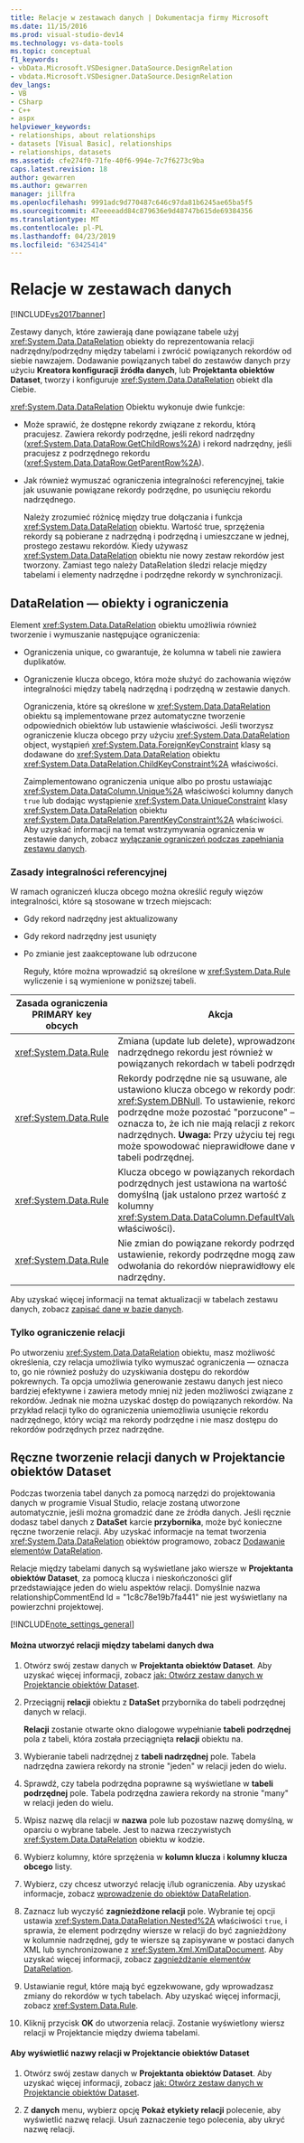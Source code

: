 ```yaml
---
title: Relacje w zestawach danych | Dokumentacja firmy Microsoft
ms.date: 11/15/2016
ms.prod: visual-studio-dev14
ms.technology: vs-data-tools
ms.topic: conceptual
f1_keywords:
- vbData.Microsoft.VSDesigner.DataSource.DesignRelation
- vbdata.Microsoft.VSDesigner.DataSource.DesignRelation
dev_langs:
- VB
- CSharp
- C++
- aspx
helpviewer_keywords:
- relationships, about relationships
- datasets [Visual Basic], relationships
- relationships, datasets
ms.assetid: cfe274f0-71fe-40f6-994e-7c7f6273c9ba
caps.latest.revision: 18
author: gewarren
ms.author: gewarren
manager: jillfra
ms.openlocfilehash: 9991adc9d770487c646c97da81b6245ae65ba5f5
ms.sourcegitcommit: 47eeeeadd84c879636e9d48747b615de69384356
ms.translationtype: MT
ms.contentlocale: pl-PL
ms.lasthandoff: 04/23/2019
ms.locfileid: "63425414"
---
```

# <a name="relationships-in-datasets"></a>Relacje w zestawach danych
[!INCLUDE[vs2017banner](../includes/vs2017banner.md)]

Zestawy danych, które zawierają dane powiązane tabele użyj <xref:System.Data.DataRelation> obiekty do reprezentowania relacji nadrzędny/podrzędny między tabelami i zwrócić powiązanych rekordów od siebie nawzajem. Dodawanie powiązanych tabel do zestawów danych przy użyciu **Kreatora konfiguracji źródła danych**, lub **Projektanta obiektów Dataset**, tworzy i konfiguruje <xref:System.Data.DataRelation> obiekt dla Ciebie.  
  
 <xref:System.Data.DataRelation> Obiektu wykonuje dwie funkcje:  
  
- Może sprawić, że dostępne rekordy związane z rekordu, którą pracujesz. Zawiera rekordy podrzędne, jeśli rekord nadrzędny (<xref:System.Data.DataRow.GetChildRows%2A>) i rekord nadrzędny, jeśli pracujesz z podrzędnego rekordu (<xref:System.Data.DataRow.GetParentRow%2A>).  
  
- Jak również wymuszać ograniczenia integralności referencyjnej, takie jak usuwanie powiązane rekordy podrzędne, po usunięciu rekordu nadrzędnego.  
  
  Należy zrozumieć różnicę między true dołączania i funkcja <xref:System.Data.DataRelation> obiektu. Wartość true, sprzężenia rekordy są pobierane z nadrzędną i podrzędną i umieszczane w jednej, prostego zestawu rekordów. Kiedy używasz <xref:System.Data.DataRelation> obiektu nie nowy zestaw rekordów jest tworzony. Zamiast tego należy DataRelation śledzi relacje między tabelami i elementy nadrzędne i podrzędne rekordy w synchronizacji.  
  
## <a name="datarelation-objects-and-constraints"></a>DataRelation — obiekty i ograniczenia  
 Element <xref:System.Data.DataRelation> obiektu umożliwia również tworzenie i wymuszanie następujące ograniczenia:  
  
- Ograniczenia unique, co gwarantuje, że kolumna w tabeli nie zawiera duplikatów.  
  
- Ograniczenie klucza obcego, która może służyć do zachowania więzów integralności między tabelą nadrzędną i podrzędną w zestawie danych.  
  
  Ograniczenia, które są określone w <xref:System.Data.DataRelation> obiektu są implementowane przez automatyczne tworzenie odpowiednich obiektów lub ustawienie właściwości. Jeśli tworzysz ograniczenie klucza obcego przy użyciu <xref:System.Data.DataRelation> object, wystąpień <xref:System.Data.ForeignKeyConstraint> klasy są dodawane do <xref:System.Data.DataRelation> obiektu <xref:System.Data.DataRelation.ChildKeyConstraint%2A> właściwości.  
  
  Zaimplementowano ograniczenia unique albo po prostu ustawiając <xref:System.Data.DataColumn.Unique%2A> właściwości kolumny danych `true` lub dodając wystąpienie <xref:System.Data.UniqueConstraint> klasy <xref:System.Data.DataRelation> obiektu <xref:System.Data.DataRelation.ParentKeyConstraint%2A> właściwości. Aby uzyskać informacji na temat wstrzymywania ograniczenia w zestawie danych, zobacz [wyłączanie ograniczeń podczas zapełniania zestawu danych](../data-tools/turn-off-constraints-while-filling-a-dataset.md).  
  
### <a name="referential-integrity-rules"></a>Zasady integralności referencyjnej  
 W ramach ograniczeń klucza obcego można określić reguły więzów integralności, które są stosowane w trzech miejscach:  
  
- Gdy rekord nadrzędny jest aktualizowany  
  
- Gdy rekord nadrzędny jest usunięty  
  
- Po zmianie jest zaakceptowane lub odrzucone  
  
  Reguły, które można wprowadzić są określone w <xref:System.Data.Rule> wyliczenie i są wymienione w poniższej tabeli.  
  
|Zasada ograniczenia PRIMARY key obcych|Akcja|  
|----------------------------------|------------|  
|<xref:System.Data.Rule>|Zmiana (update lub delete), wprowadzone do nadrzędnego rekordu jest również w powiązanych rekordach w tabeli podrzędnej.|  
|<xref:System.Data.Rule>|Rekordy podrzędne nie są usuwane, ale ustawiono klucza obcego w rekordy podrzędne <xref:System.DBNull>. To ustawienie, rekordy podrzędne może pozostać "porzucone" — oznacza to, że ich nie mają relacji z rekordów nadrzędnych. **Uwaga:**  Przy użyciu tej reguły może spowodować nieprawidłowe dane w tabeli podrzędnej.|  
|<xref:System.Data.Rule>|Klucza obcego w powiązanych rekordach podrzędnych jest ustawiona na wartość domyślną (jak ustalono przez wartość z kolumny <xref:System.Data.DataColumn.DefaultValue%2A> właściwości).|  
|<xref:System.Data.Rule>|Nie zmian do powiązane rekordy podrzędne. To ustawienie, rekordy podrzędne mogą zawierać odwołania do rekordów nieprawidłowy element nadrzędny.|  
  
 Aby uzyskać więcej informacji na temat aktualizacji w tabelach zestawu danych, zobacz [zapisać dane w bazie danych](../data-tools/save-data-back-to-the-database.md).  
  
### <a name="constraint-only-relations"></a>Tylko ograniczenie relacji  
 Po utworzeniu <xref:System.Data.DataRelation> obiektu, masz możliwość określenia, czy relacja umożliwia tylko wymuszać ograniczenia — oznacza to, go nie również posłuży do uzyskiwania dostępu do rekordów pokrewnych. Ta opcja umożliwia generowanie zestawu danych jest nieco bardziej efektywne i zawiera metody mniej niż jeden możliwości związane z rekordów. Jednak nie można uzyskać dostęp do powiązanych rekordów. Na przykład relacji tylko do ograniczenia uniemożliwia usunięcie rekordu nadrzędnego, który wciąż ma rekordy podrzędne i nie masz dostępu do rekordów podrzędnych przez nadrzędne.  
  
## <a name="manually-creating-a-data-relation-in-the-dataset-designer"></a>Ręczne tworzenie relacji danych w Projektancie obiektów Dataset  
 Podczas tworzenia tabel danych za pomocą narzędzi do projektowania danych w programie Visual Studio, relacje zostaną utworzone automatycznie, jeśli można gromadzić dane ze źródła danych. Jeśli ręcznie dodasz tabel danych z **DataSet** karcie **przybornika**, może być konieczne ręczne tworzenie relacji. Aby uzyskać informacje na temat tworzenia <xref:System.Data.DataRelation> obiektów programowo, zobacz [Dodawanie elementów DataRelation](http://msdn.microsoft.com/library/a4a564fb-c1c4-4135-b6c2-b030e51195e4).  
  
 Relacje między tabelami danych są wyświetlane jako wiersze w **Projektanta obiektów Dataset**, za pomocą klucza i nieskończoności glif przedstawiające jeden do wielu aspektów relacji. Domyślnie nazwa relationshipCommentEnd Id = "1c8c78e19b7fa441" nie jest wyświetlany na powierzchni projektowej.  
  
 [!INCLUDE[note_settings_general](../includes/note-settings-general-md.md)]  
  
#### <a name="to-create-a-relationship-between-two-data-tables"></a>Można utworzyć relacji między tabelami danych dwa  
  
1. Otwórz swój zestaw danych w **Projektanta obiektów Dataset**. Aby uzyskać więcej informacji, zobacz [jak: Otwórz zestaw danych w Projektancie obiektów Dataset](http://msdn.microsoft.com/library/36fc266f-365b-42cb-aebb-c993dc2c47c3).  
  
2. Przeciągnij **relacji** obiektu z **DataSet** przybornika do tabeli podrzędnej danych w relacji.  
  
     **Relacji** zostanie otwarte okno dialogowe wypełnianie **tabeli podrzędnej** pola z tabeli, która została przeciągnięta **relacji** obiektu na.  
  
3. Wybieranie tabeli nadrzędnej z **tabeli nadrzędnej** pole. Tabela nadrzędna zawiera rekordy na stronie "jeden" w relacji jeden do wielu.  
  
4. Sprawdź, czy tabela podrzędna poprawne są wyświetlane w **tabeli podrzędnej** pole. Tabela podrzędna zawiera rekordy na stronie "many" w relacji jeden do wielu.  
  
5. Wpisz nazwę dla relacji w **nazwa** pole lub pozostaw nazwę domyślną, w oparciu o wybrane tabele. Jest to nazwa rzeczywistych <xref:System.Data.DataRelation> obiektu w kodzie.  
  
6. Wybierz kolumny, które sprzężenia w **kolumn klucza** i **kolumny klucza obcego** listy.  
  
7. Wybierz, czy chcesz utworzyć relację i/lub ograniczenia. Aby uzyskać informacje, zobacz [wprowadzenie do obiektów DataRelation](http://msdn.microsoft.com/library/89d8a881-8265-41f2-a88b-61311ab06192).  
  
8. Zaznacz lub wyczyść **zagnieżdżone relacji** pole. Wybranie tej opcji ustawia <xref:System.Data.DataRelation.Nested%2A> właściwości `true`, i sprawia, że element podrzędny wiersze w relacji do być zagnieżdżony w kolumnie nadrzędnej, gdy te wiersze są zapisywane w postaci danych XML lub synchronizowane z <xref:System.Xml.XmlDataDocument>. Aby uzyskać więcej informacji, zobacz [zagnieżdżanie elementów DataRelation](http://msdn.microsoft.com/library/9530f9c9-dd98-4b93-8cdb-40d7f1e8d0ab).  
  
9. Ustawianie reguł, które mają być egzekwowane, gdy wprowadzasz zmiany do rekordów w tych tabelach. Aby uzyskać więcej informacji, zobacz <xref:System.Data.Rule>.  
  
10. Kliknij przycisk **OK** do utworzenia relacji. Zostanie wyświetlony wiersz relacji w Projektancie między dwiema tabelami.  
  
#### <a name="to-display-a-relation-name-in-the-dataset-designer"></a>Aby wyświetlić nazwy relacji w Projektancie obiektów Dataset  
  
1. Otwórz swój zestaw danych w **Projektanta obiektów Dataset**. Aby uzyskać więcej informacji, zobacz [jak: Otwórz zestaw danych w Projektancie obiektów Dataset](http://msdn.microsoft.com/library/36fc266f-365b-42cb-aebb-c993dc2c47c3).  
  
2. Z **danych** menu, wybierz opcję **Pokaż etykiety relacji** polecenie, aby wyświetlić nazwę relacji. Usuń zaznaczenie tego polecenia, aby ukryć nazwę relacji.
